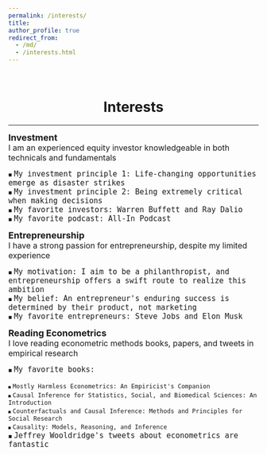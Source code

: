```yaml
---
permalink: /interests/
title: 
author_profile: true
redirect_from: 
  - /md/
  - /interests.html
---
```

<br/> 

# <center> Interests </center>
- - -

<style>
.custom-bullet {
    list-style-type: none;
    padding-left: 0;
}

.custom-bullet li::before {
    content: "\25A0"; /* Unicode character for a small square */
    font-size: 8px; /* Adjust this value to change the icon size */
    margin-right: 0.5em; /* Adjust this value to control the spacing */
}
</style>


<ul class="custom-bullet">
<span style="font-size: 18px;"><strong>Investment</strong></span><br>
  <span style="font-size: 16px;">I am an experienced equity investor knowledgeable in both technicals and fundamentals</span>
    <ul class="custom-bullet">
      <li><span style="font-size: 15px; font-family: pxfonts, monospace;">My investment principle 1: Life-changing opportunities emerge as disaster strikes</span></li>
      <li><span style="font-size: 15px; font-family: pxfonts, monospace;">My investment principle 2: Being extremely critical when making decisions</span></li>
      <li><span style="font-size: 15px; font-family: pxfonts, monospace;">My favorite investors: Warren Buffett and Ray Dalio</span></li>
      <li><span style="font-size: 15px; font-family: pxfonts, monospace;">My favorite podcast: All-In Podcast</span></li>
     </ul>
</ul>
 


<ul class="custom-bullet">
<span style="font-size: 18px;"><strong>Entrepreneurship</strong></span><br>
  <span style="font-size: 16px;">I have a strong passion for entrepreneurship, despite my limited experience</span>
    <ul class="custom-bullet">
      <li><span style="font-size: 15px; font-family: monospace;">My motivation: I aim to be a philanthropist, and entrepreneurship offers a swift route to realize this ambition</span></li>
      <li><span style="font-size: 15px; font-family: monospace;">My belief: An entrepreneur's enduring success is determined by their product, not marketing</span></li>
      <li><span style="font-size: 15px; font-family: monospace;">My favorite entrepreneurs: Steve Jobs and Elon Musk</span></li> 
     </ul>
</ul>
 


<ul class="custom-bullet">
<span style="font-size: 18px;"><strong>Reading Econometrics</strong></span><br>
  <span style="font-size: 16px;">I love reading econometric methods books, papers, and tweets in empirical research</span>
    <ul class="custom-bullet">
      <li><span style="font-size: 15px; font-family: monospace;">My favorite books: 
        <ul class="custom-bullet">
        <li><span style="font-size: 12px; font-family: monospace;">Mostly Harmless Econometrics: An Empiricist's Companion</span></li>
        <li><span style="font-size: 12px; font-family: monospace;">Causal Inference for Statistics, Social, and Biomedical Sciences: An Introduction</span></li> 
        <li><span style="font-size: 12px; font-family: monospace;">Counterfactuals and Causal Inference: Methods and Principles for Social Research</span></li>
        <li><span style="font-size: 12px; font-family: monospace;">Causality: Models, Reasoning, and Inference</span></li>
        </ul>
      <li><span style="font-size: 15px; font-family: monospace;">Jeffrey Wooldridge's tweets about econometrics are fantastic</span></li>
     </ul>
</ul>















